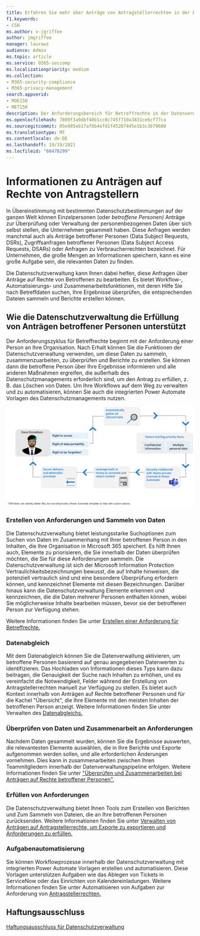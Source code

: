 ```yaml
---
title: Erfahren Sie mehr über Anträge von Antragstellerrechten in der Datenverwaltung
f1.keywords:
- CSH
ms.author: v-jgriffee
author: jmgriffee
manager: laurawi
audience: Admin
ms.topic: article
ms.service: O365-seccomp
ms.localizationpriority: medium
ms.collection:
- M365-security-compliance
- M365-privacy-management
search.appverid:
- MOE150
- MET150
description: Der Anforderungsbereich für Betreffrechte in der Datenverwaltung hilft Ihnen bei der Suche nach personenbezogenen Daten und bei der Zusammenarbeit bei der Überprüfung von Inhalten und dem Erstellen von Berichten.
ms.openlocfilehash: 7809f3a9dbf40b1cc0c745f710a3831ce6cf77ca
ms.sourcegitcommit: 85e085eb17af8b4efd1f45207445e1b3c3679600
ms.translationtype: MT
ms.contentlocale: de-DE
ms.lasthandoff: 10/19/2021
ms.locfileid: "60478299"
---
```

# <a name="learn-about-subject-rights-requests"></a>Informationen zu Anträgen auf Rechte von Antragstellern

In Übereinstimmung mit bestimmten Datenschutzbestimmungen auf der ganzen Welt können Einzelpersonen (oder *betroffene Personen)* Anträge zur Überprüfung oder Verwaltung der personenbezogenen Daten über sich selbst stellen, die Unternehmen gesammelt haben. Diese Anfragen werden manchmal auch als Anträge betroffener Personen (Data Subject Requests, DSRs), Zugriffsanfragen betroffener Personen (Data Subject Access Requests, DSARs) oder Anfragen zu Verbraucherrechten bezeichnet. Für Unternehmen, die große Mengen an Informationen speichern, kann es eine große Aufgabe sein, die relevanten Daten zu finden.

Die Datenschutzverwaltung kann Ihnen dabei helfen, diese Anfragen über Anträge auf Rechte von Betroffenen zu bearbeiten. Es bietet Workflow-, Automatisierungs- und Zusammenarbeitsfunktionen, mit deren Hilfe Sie nach Betreffdaten suchen, Ihre Ergebnisse überprüfen, die entsprechenden Dateien sammeln und Berichte erstellen können.

## <a name="how-privacy-management-supports-subject-rights-request-fulfillment"></a>Wie die Datenschutzverwaltung die Erfüllung von Anträgen betroffener Personen unterstützt

Der Anforderungszyklus für Betreffrechte beginnt mit der Anforderung einer Person an Ihre Organisation. Nach Erhalt können Sie die Funktionen der Datenschutzverwaltung verwenden, um diese Daten zu sammeln, zusammenzuarbeiten, zu überprüfen und Berichte zu erstellen. Sie können dann die betroffene Person über Ihre Ergebnisse informieren und alle anderen Maßnahmen ergreifen, die außerhalb des Datenschutzmanagements erforderlich sind, um den Antrag zu erfüllen, z. B. das Löschen von Daten. Um Ihre Workflows auf dem Weg zu verwalten und zu automatisieren, können Sie auch die integrierten Power Automate Vorlagen des Datenschutzmanagements nutzen.

![Workflow für Antragstellerberechtigungsanforderungen.](../../media/privacy-management-srr-cycle.png)

### <a name="create-requests-and-collect-data"></a>Erstellen von Anforderungen und Sammeln von Daten

Die Datenschutzverwaltung bietet leistungsstarke Suchoptionen zum Suchen von Daten im Zusammenhang mit Ihrer betroffenen Person in den Inhalten, die Ihre Organisation in Microsoft 365 speichert. Es hilft Ihnen auch, Elemente zu priorisieren, die Sie innerhalb der Daten überprüfen möchten, die Sie für diese Anforderungen sammeln. Die Datenschutzverwaltung ist sich der Microsoft Information Protection Vertraulichkeitsbezeichnungen bewusst, die auf Inhalte hinweisen, die potenziell vertraulich sind und eine besondere Überprüfung erfordern können, und kennzeichnet Elemente mit diesen Bezeichnungen. Darüber hinaus kann die Datenschutzverwaltung Elemente erkennen und kennzeichnen, die die Daten mehrerer Personen enthalten können, wobei Sie möglicherweise Inhalte bearbeiten müssen, bevor sie der betroffenen Person zur Verfügung stehen.

Weitere Informationen finden Sie unter [Erstellen einer Anforderung für Betreffrechte.](privacy-management-subject-rights-requests-create.md)

### <a name="data-matching"></a>Datenabgleich

Mit dem Datenabgleich können Sie die Datenverwaltung aktivieren, um betroffene Personen basierend auf genau angegebenen Datenwerten zu identifizieren. Das Hochladen von Informationen dieses Typs kann dazu beitragen, die Genauigkeit der Suche nach Inhalten zu erhöhen, und es vereinfacht die Notwendigkeit, Felder während der Erstellung von Antragstellerrechten manuell zur Verfügung zu stellen. Es bietet auch Kontext innerhalb von Anträgen auf Rechte betroffener Personen und für die Kachel "Übersicht", die Ihre Elemente mit den meisten Inhalten der betroffenen Person anzeigt. Weitere Informationen finden Sie unter Verwalten des [Datenabgleichs.](privacy-management-subject-rights-requests-data-matching.md)

### <a name="review-data-and-collaborate-on-requests"></a>Überprüfen von Daten und Zusammenarbeit an Anforderungen

Nachdem Daten gesammelt wurden, können Sie die Ergebnisse auswerten, die relevantesten Elemente auswählen, die in Ihre Berichte und Exporte aufgenommen werden sollen, und alle erforderlichen Änderungen vornehmen. Dies kann in zusammenarbeiten zwischen Ihren Teammitgliedern innerhalb der Datenverwaltungspipeline erfolgen.
Weitere Informationen finden Sie unter ["Überprüfen und Zusammenarbeiten bei Anträgen auf Rechte betroffener Personen".](privacy-management-subject-rights-requests-review.md)

### <a name="fulfill-requests"></a>Erfüllen von Anforderungen

Die Datenschutzverwaltung bietet Ihnen Tools zum Erstellen von Berichten und Zum Sammeln von Dateien, die an Ihre betroffenen Personen zurücksenden. Weitere Informationen finden Sie unter [Verwalten von Anträgen auf Antragstellerrechte, um Exporte zu exportieren und Anforderungen zu erfüllen.](privacy-management-subject-rights-requests-fulfill.md)

### <a name="automate-tasks"></a>Aufgabenautomatisierung

Sie können Workflowprozesse innerhalb der Datenschutzverwaltung mit integrierten Power Automate Vorlagen erstellen und automatisieren. Diese Vorlagen unterstützen Aufgaben wie das Ablegen von Tickets in ServiceNow oder das Einrichten von Kalendereinladungen. Weitere Informationen finden Sie unter Automatisieren von Aufgaben zur Anforderung von [Antragstellerrechten.](privacy-management-subject-rights-requests-automate-tasks.md)

## <a name="legal-disclaimer"></a>Haftungsausschluss

[Haftungsausschluss für Datenschutzverwaltung](privacy-management-disclaimer.md)
